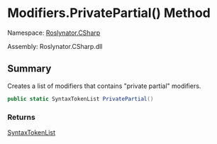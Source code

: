 # Modifiers\.PrivatePartial\(\) Method

Namespace: [Roslynator.CSharp](../../README.md)

Assembly: Roslynator\.CSharp\.dll

## Summary

Creates a list of modifiers that contains "private partial" modifiers\.

```csharp
public static SyntaxTokenList PrivatePartial()
```

### Returns

[SyntaxTokenList](https://docs.microsoft.com/en-us/dotnet/api/microsoft.codeanalysis.syntaxtokenlist)

